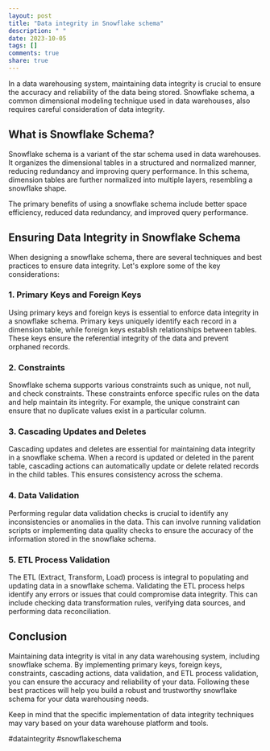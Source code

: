 ```yaml
---
layout: post
title: "Data integrity in Snowflake schema"
description: " "
date: 2023-10-05
tags: []
comments: true
share: true
---
```


In a data warehousing system, maintaining data integrity is crucial to ensure the accuracy and reliability of the data being stored. Snowflake schema, a common dimensional modeling technique used in data warehouses, also requires careful consideration of data integrity.

## What is Snowflake Schema?

Snowflake schema is a variant of the star schema used in data warehouses. It organizes the dimensional tables in a structured and normalized manner, reducing redundancy and improving query performance. In this schema, dimension tables are further normalized into multiple layers, resembling a snowflake shape.

The primary benefits of using a snowflake schema include better space efficiency, reduced data redundancy, and improved query performance.

## Ensuring Data Integrity in Snowflake Schema

When designing a snowflake schema, there are several techniques and best practices to ensure data integrity. Let's explore some of the key considerations:

### 1. Primary Keys and Foreign Keys

Using primary keys and foreign keys is essential to enforce data integrity in a snowflake schema. Primary keys uniquely identify each record in a dimension table, while foreign keys establish relationships between tables. These keys ensure the referential integrity of the data and prevent orphaned records.

### 2. Constraints

Snowflake schema supports various constraints such as unique, not null, and check constraints. These constraints enforce specific rules on the data and help maintain its integrity. For example, the unique constraint can ensure that no duplicate values exist in a particular column.

### 3. Cascading Updates and Deletes

Cascading updates and deletes are essential for maintaining data integrity in a snowflake schema. When a record is updated or deleted in the parent table, cascading actions can automatically update or delete related records in the child tables. This ensures consistency across the schema.

### 4. Data Validation

Performing regular data validation checks is crucial to identify any inconsistencies or anomalies in the data. This can involve running validation scripts or implementing data quality checks to ensure the accuracy of the information stored in the snowflake schema.

### 5. ETL Process Validation

The ETL (Extract, Transform, Load) process is integral to populating and updating data in a snowflake schema. Validating the ETL process helps identify any errors or issues that could compromise data integrity. This can include checking data transformation rules, verifying data sources, and performing data reconciliation.

## Conclusion

Maintaining data integrity is vital in any data warehousing system, including snowflake schema. By implementing primary keys, foreign keys, constraints, cascading actions, data validation, and ETL process validation, you can ensure the accuracy and reliability of your data. Following these best practices will help you build a robust and trustworthy snowflake schema for your data warehousing needs.

Keep in mind that the specific implementation of data integrity techniques may vary based on your data warehouse platform and tools.

#dataintegrity #snowflakeschema